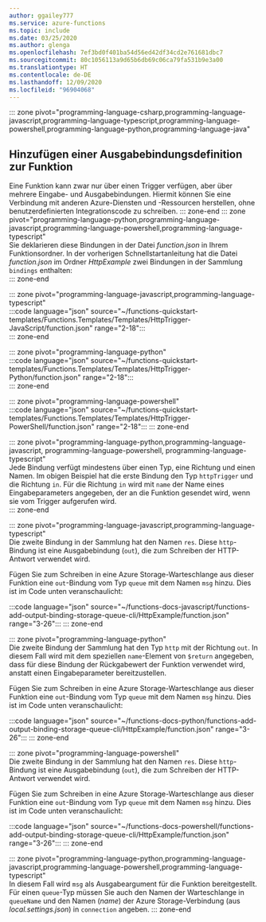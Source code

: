 ```yaml
---
author: ggailey777
ms.service: azure-functions
ms.topic: include
ms.date: 03/25/2020
ms.author: glenga
ms.openlocfilehash: 7ef3bd0f401ba54d56ed42df34cd2e761681dbc7
ms.sourcegitcommit: 80c1056113a9d65b6db69c06ca79fa531b9e3a00
ms.translationtype: HT
ms.contentlocale: de-DE
ms.lasthandoff: 12/09/2020
ms.locfileid: "96904068"
---
```

::: zone pivot="programming-language-csharp,programming-language-javascript,programming-language-typescript,programming-language-powershell,programming-language-python,programming-language-java"

## <a name="add-an-output-binding-definition-to-the-function"></a>Hinzufügen einer Ausgabebindungsdefinition zur Funktion

Eine Funktion kann zwar nur über einen Trigger verfügen, aber über mehrere Eingabe- und Ausgabebindungen. Hiermit können Sie eine Verbindung mit anderen Azure-Diensten und -Ressourcen herstellen, ohne benutzerdefinierten Integrationscode zu schreiben. 
::: zone-end
::: zone pivot="programming-language-python,programming-language-javascript,programming-language-powershell,programming-language-typescript"  
Sie deklarieren diese Bindungen in der Datei *function.json* in Ihrem Funktionsordner. In der vorherigen Schnellstartanleitung hat die Datei *function.json* im Ordner *HttpExample* zwei Bindungen in der Sammlung `bindings` enthalten:  
::: zone-end

::: zone pivot="programming-language-javascript,programming-language-typescript"  
:::code language="json" source="~/functions-quickstart-templates/Functions.Templates/Templates/HttpTrigger-JavaScript/function.json" range="2-18":::  
::: zone-end

::: zone pivot="programming-language-python"  
:::code language="json" source="~/functions-quickstart-templates/Functions.Templates/Templates/HttpTrigger-Python/function.json" range="2-18":::  
::: zone-end

::: zone pivot="programming-language-powershell"  
:::code language="json" source="~/functions-quickstart-templates/Functions.Templates/Templates/HttpTrigger-PowerShell/function.json" range="2-18":::
::: zone-end  

::: zone pivot="programming-language-python,programming-language-javascript, programming-language-powershell, programming-language-typescript"  
Jede Bindung verfügt mindestens über einen Typ, eine Richtung und einen Namen. Im obigen Beispiel hat die erste Bindung den Typ `httpTrigger` und die Richtung `in`. Für die Richtung `in` wird mit `name` der Name eines Eingabeparameters angegeben, der an die Funktion gesendet wird, wenn sie vom Trigger aufgerufen wird.  
::: zone-end

::: zone pivot="programming-language-javascript,programming-language-typescript"  
Die zweite Bindung in der Sammlung hat den Namen `res`. Diese `http`-Bindung ist eine Ausgabebindung (`out`), die zum Schreiben der HTTP-Antwort verwendet wird. 

Fügen Sie zum Schreiben in eine Azure Storage-Warteschlange aus dieser Funktion eine `out`-Bindung vom Typ `queue` mit dem Namen `msg` hinzu. Dies ist im Code unten veranschaulicht:

:::code language="json" source="~/functions-docs-javascript/functions-add-output-binding-storage-queue-cli/HttpExample/function.json" range="3-26":::
::: zone-end  

::: zone pivot="programming-language-python"  
Die zweite Bindung der Sammlung hat den Typ `http` mit der Richtung `out`. In diesem Fall wird mit dem speziellen `name`-Element von `$return` angegeben, dass für diese Bindung der Rückgabewert der Funktion verwendet wird, anstatt einen Eingabeparameter bereitzustellen.

Fügen Sie zum Schreiben in eine Azure Storage-Warteschlange aus dieser Funktion eine `out`-Bindung vom Typ `queue` mit dem Namen `msg` hinzu. Dies ist im Code unten veranschaulicht:

:::code language="json" source="~/functions-docs-python/functions-add-output-binding-storage-queue-cli/HttpExample/function.json" range="3-26":::
::: zone-end  

::: zone pivot="programming-language-powershell"  
Die zweite Bindung in der Sammlung hat den Namen `res`. Diese `http`-Bindung ist eine Ausgabebindung (`out`), die zum Schreiben der HTTP-Antwort verwendet wird. 

Fügen Sie zum Schreiben in eine Azure Storage-Warteschlange aus dieser Funktion eine `out`-Bindung vom Typ `queue` mit dem Namen `msg` hinzu. Dies ist im Code unten veranschaulicht:

:::code language="json" source="~/functions-docs-powershell/functions-add-output-binding-storage-queue-cli/HttpExample/function.json" range="3-26":::
::: zone-end  

::: zone pivot="programming-language-python,programming-language-javascript,programming-language-powershell,programming-language-typescript"  
In diesem Fall wird `msg` als Ausgabeargument für die Funktion bereitgestellt. Für einen `queue`-Typ müssen Sie auch den Namen der Warteschlange in `queueName` und den Namen (*name*) der Azure Storage-Verbindung (aus *local.settings.json*) in `connection` angeben. 
::: zone-end  
